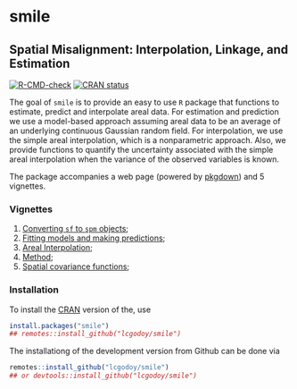 
<!-- README.md is generated from README.Rmd. Please edit that file -->

# smile

## **S**patial **M**isalignment: **I**nterpolation, **L**inkage, and **E**stimation

<!-- badges: start -->

[![R-CMD-check](https://github.com/lcgodoy/smile/workflows/R-CMD-check/badge.svg)](https://github.com/lcgodoy/smile/actions)
[![CRAN
status](https://www.r-pkg.org/badges/version/smile)](https://CRAN.R-project.org/package=smile)
<!-- badges: end -->

The goal of `smile` is to provide an easy to use `R` package that
functions to estimate, predict and interpolate areal data. For
estimation and prediction we use a model-based approach assuming areal
data to be an average of an underlying continuous Gaussian random field.
For interpolation, we use the simple areal interpolation, which is a
nonparametric approach. Also, we provide functions to quantify the
uncertainty associated with the simple areal interpolation when the
variance of the observed variables is known.

The package accompanies a web page (powered by
[pkgdown](https://pkgdown.r-lib.org/)) and 5 vignettes.

### Vignettes

1.  [Converting `sf` to `spm`
    objects](https://lcgodoy.me/smile/articles/sf-to-spm.html);
2.  [Fitting models and making
    predictions](https://lcgodoy.me/smile/articles/fit-and-pred.html);
3.  [Areal Interpolation](https://lcgodoy.me/smile/articles/sai.html);
4.  [Method](https://lcgodoy.me/smile/articles/theory.html);
5.  [Spatial covariance
    functions](https://lcgodoy.me/smile/articles/sp-cov-functions.html);

### Installation

To install the [CRAN](https://cran.r-project.org) version of the, use

``` r
install.packages("smile")
## remotes::install_github("lcgodoy/smile")
```

The installationg of the development version from Github can be done via

``` r
remotes::install_github("lcgodoy/smile")
## or devtools::install_github("lcgodoy/smile")
```
